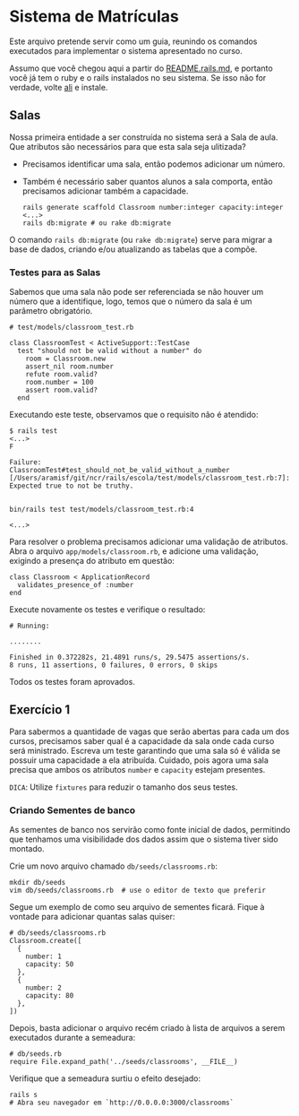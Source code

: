 # Sistema de Matrículas

Este arquivo pretende servir como um guia, reunindo os comandos executados para
implementar o sistema apresentado no curso.

Assumo que você chegou aqui a partir do
[README.rails.md](https://github.com/aramisf/ncr/blob/master/README.rails.md), e
portanto você já tem o ruby e o rails instalados no seu sistema. Se isso não for
verdade, volte [ali](https://github.com/aramisf/ncr/blob/master/README.rails.md)
e instale.


## Salas

Nossa primeira entidade a ser construída no sistema será a Sala de aula.
Que atributos são necessários para que esta sala seja ulitizada?

  - Precisamos identificar uma sala, então podemos adicionar um número.
  - Também é necessário saber quantos alunos a sala comporta, então precisamos
    adicionar também a capacidade.

    ```
    rails generate scaffold Classroom number:integer capacity:integer
    <...>
    rails db:migrate # ou rake db:migrate
    ```

O comando `rails db:migrate` (ou `rake db:migrate`) serve para migrar a base de
dados, criando e/ou atualizando as tabelas que a compõe.

### Testes para as Salas

Sabemos que uma sala não pode ser referenciada se não houver um número que a
identifique, logo, temos que o número da sala é um parâmetro obrigatório.

```
# test/models/classroom_test.rb

class ClassroomTest < ActiveSupport::TestCase
  test "should not be valid without a number" do
    room = Classroom.new
    assert_nil room.number
    refute room.valid?
    room.number = 100
    assert room.valid?
  end
```

Executando este teste, observamos que o requisito não é atendido:

```
$ rails test
<...>
F

Failure:
ClassroomTest#test_should_not_be_valid_without_a_number
[/Users/aramisf/git/ncr/rails/escola/test/models/classroom_test.rb:7]:
Expected true to not be truthy.


bin/rails test test/models/classroom_test.rb:4

<...>
```

Para resolver o problema precisamos adicionar uma validação de atributos. Abra o
arquivo `app/models/classroom.rb`, e adicione uma validação, exigindo a presença
do atributo em questão:


```
class Classroom < ApplicationRecord
  validates_presence_of :number
end
```

Execute novamente os testes e verifique o resultado:

```
# Running:

........

Finished in 0.372282s, 21.4891 runs/s, 29.5475 assertions/s.
8 runs, 11 assertions, 0 failures, 0 errors, 0 skips
```

Todos os testes foram aprovados.


## Exercício 1

Para sabermos a quantidade de vagas que serão abertas para cada um dos cursos,
precisamos saber qual é a capacidade da sala onde cada curso será ministrado.
Escreva um teste garantindo que uma sala só é válida se possuir uma capacidade a
ela atribuída. Cuidado, pois agora uma sala precisa que ambos os atributos
`number` e `capacity` estejam presentes.

`DICA`: Utilize `fixtures` para reduzir o tamanho dos seus testes.


### Criando Sementes de banco

As sementes de banco nos servirão como fonte inicial de dados, permitindo que
tenhamos uma visibilidade dos dados assim que o sistema tiver sido montado.

Crie um novo arquivo chamado `db/seeds/classrooms.rb`:

    mkdir db/seeds
    vim db/seeds/classrooms.rb  # use o editor de texto que preferir


Segue um exemplo de como seu arquivo de sementes ficará. Fique à vontade para
adicionar quantas salas quiser:

    # db/seeds/classrooms.rb
    Classroom.create([
      {
        number: 1
        capacity: 50
      },
      {
        number: 2
        capacity: 80
      },
    ])

Depois, basta adicionar o arquivo recém criado à lista de arquivos a serem
executados durante a semeadura:

    # db/seeds.rb
    require File.expand_path('../seeds/classrooms', __FILE__)


Verifique que a semeadura surtiu o efeito desejado:

    rails s
    # Abra seu navegador em `http://0.0.0.0:3000/classrooms`



